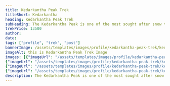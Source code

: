 ```yaml
--- 
title: Kedarkantha Peak Trek
titleShort: Kedarkantha
heading: Kedarkantha Peak Trek
subHeading: The Kedarkantha Peak is one of the most sought after snow trekking destinations in India.
trekPrice: 13500
author: 
date: 
tags: ["profile", "trek", "post"]
bannerImage: /assets/templates/images/profile/kedarkantha-peak-trek/kedarkantha-peak-trek-profile-header.jpg
imageAlt: this is Kedarkantha Peak Trek Image
images: [{"imageUrl": "/assets/templates/images/profile/kedarkantha-peak-trek/kedarkantha-peak-trek-1.jpg", "imageAlt": "Kedarkantha Image 1"}, {"imageUrl": "/assets/templates/images/profile/kedarkantha-peak-trek/kedarkantha-peak-trek-2.jpg", "imageAlt": "Kedarkantha Image 2"},
{"imageUrl": "/assets/templates/images/profile/kedarkantha-peak-trek/kedarkantha-peak-trek-3.jpg", "imageAlt": "Kedarkantha Image 3"},
{"imageUrl": "/assets/templates/images/profile/kedarkantha-peak-trek/kedarkantha-peak-trek-4.jpg", "imageAlt": "Kedarkantha Image 4"},
{"imageUrl": "/assets/templates/images/profile/kedarkantha-peak-trek/kedarkantha-peak-trek-5.jpg", "imageAlt": "Kedarkantha Image 5"}]
description: The Kedarkantha Peak is one of the most sought after snow trekking destinations in India. | Trek with HIMALAYAN HIKING CLUB
---
```

